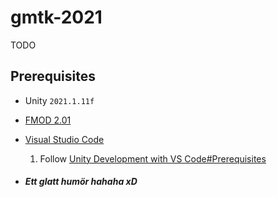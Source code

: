 # gmtk-2021

TODO

## Prerequisites

- Unity `2021.1.11f`
- [FMOD 2.01](https://www.fmod.com/download#)
- [Visual Studio Code](https://code.visualstudio.com/)

  1. Follow [Unity Development with VS Code#Prerequisites](https://code.visualstudio.com/docs/other/unity#_prerequisites)

- ##### Ett glatt humör hahaha xD
